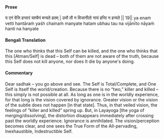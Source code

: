 #### Prose 

य एनं वेत्ति हन्तारं यश्चैनं मन्यते हतम् |
उभौ तौ न विजानीतो नायं हन्ति न हन्यते || 19||
ya enaṁ vetti hantāraṁ yaśh chainaṁ manyate hatam
ubhau tau na vijānīto nāyaṁ hanti na hanyate

 #### Bengali Translation 

The one who thinks that this Self can be killed, and the one who thinks that this [Atman/Self] is dead – both of them are not aware of the truth, because this Self does not kill anyone, nor does It die by anyone's doing.

 #### Commentary 

Dear sadhak – you go above and see. The Self is Total/Complete, and One Self is Itself the world/creation. Because there is no “two,” killer and killed – this simply is not possible at all. As long as one is in the worldly experience, for that long is the vision covered by ignorance. Greater vision or the vision of the subtle does not happen [in that state]. Thus, in that veiled vision, the feelings of “killer and killed” spring up. But, in Layayoga [the yoga of merging/dissolving], the distortion disappears immediately after crossing past the worldly experience. Ignorance is annihilated. The vision/perception becomes clear, and one sees the True Form of the All-pervading, Inexhaustible, Indestructible Self.